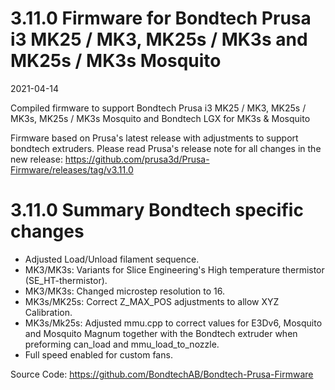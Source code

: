 
# 3.11.0 Firmware for Bondtech Prusa i3 MK25 / MK3,  MK25s / MK3s and MK25s / MK3s Mosquito

2021-04-14

Compiled firmware to support Bondtech Prusa i3 MK25 / MK3, MK25s / MK3s, MK25s / MK3s Mosquito and Bondtech LGX for MK3s & Mosquito

Firmware based on Prusa's latest release with adjustments to support bondtech extruders. Please read Prusa's release note for all changes in the new release: https://github.com/prusa3d/Prusa-Firmware/releases/tag/v3.11.0

# 3.11.0 Summary Bondtech specific changes

- Adjusted Load/Unload filament sequence.
- MK3/MK3s: Variants for Slice Engineering's High temperature thermistor (SE_HT-thermistor).
- MK3/MK3s: Changed microstep resolution to 16.
- MK3s/MK25s: Correct Z_MAX_POS adjustments to allow XYZ Calibration.
- MK3s/Mk25s: Adjusted mmu.cpp to correct values for E3Dv6, Mosquito and Mosquito Magnum together with the Bondtech extruder when preforming can_load and mmu_load_to_nozzle.
- Full speed enabled for custom fans.

Source Code: https://github.com/BondtechAB/Bondtech-Prusa-Firmware
